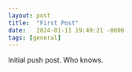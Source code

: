 ```yaml
---
layout: post
title:  "First Post"
date:   2024-01-11 19:49:21 -0600
tags: [general]
---
```

Initial push post. Who knows.